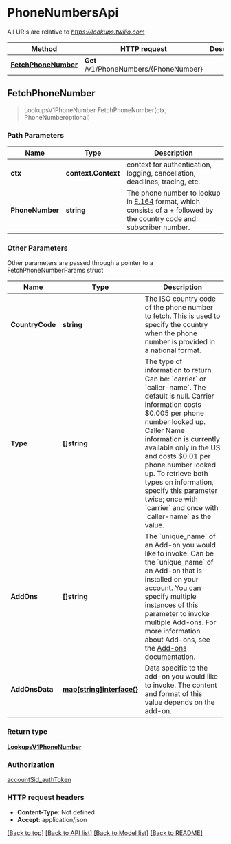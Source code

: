 # PhoneNumbersApi

All URIs are relative to *https://lookups.twilio.com*

Method | HTTP request | Description
------------- | ------------- | -------------
[**FetchPhoneNumber**](PhoneNumbersApi.md#FetchPhoneNumber) | **Get** /v1/PhoneNumbers/{PhoneNumber} | 



## FetchPhoneNumber

> LookupsV1PhoneNumber FetchPhoneNumber(ctx, PhoneNumberoptional)





### Path Parameters


Name | Type | Description
------------- | ------------- | -------------
**ctx** | **context.Context** | context for authentication, logging, cancellation, deadlines, tracing, etc.
**PhoneNumber** | **string** | The phone number to lookup in [E.164](https://www.twilio.com/docs/glossary/what-e164) format, which consists of a + followed by the country code and subscriber number.

### Other Parameters

Other parameters are passed through a pointer to a FetchPhoneNumberParams struct


Name | Type | Description
------------- | ------------- | -------------
**CountryCode** | **string** | The [ISO country code](https://en.wikipedia.org/wiki/ISO_3166-1_alpha-2) of the phone number to fetch. This is used to specify the country when the phone number is provided in a national format.
**Type** | **[]string** | The type of information to return. Can be: &#x60;carrier&#x60; or &#x60;caller-name&#x60;. The default is null.  Carrier information costs $0.005 per phone number looked up.  Caller Name information is currently available only in the US and costs $0.01 per phone number looked up.  To retrieve both types on information, specify this parameter twice; once with &#x60;carrier&#x60; and once with &#x60;caller-name&#x60; as the value.
**AddOns** | **[]string** | The &#x60;unique_name&#x60; of an Add-on you would like to invoke. Can be the &#x60;unique_name&#x60; of an Add-on that is installed on your account. You can specify multiple instances of this parameter to invoke multiple Add-ons. For more information about  Add-ons, see the [Add-ons documentation](https://www.twilio.com/docs/add-ons).
**AddOnsData** | [**map[string]interface{}**](map[string]interface{}map[string]interface{}.md) | Data specific to the add-on you would like to invoke. The content and format of this value depends on the add-on.

### Return type

[**LookupsV1PhoneNumber**](LookupsV1PhoneNumber.md)

### Authorization

[accountSid_authToken](../README.md#accountSid_authToken)

### HTTP request headers

- **Content-Type**: Not defined
- **Accept**: application/json

[[Back to top]](#) [[Back to API list]](../README.md#documentation-for-api-endpoints)
[[Back to Model list]](../README.md#documentation-for-models)
[[Back to README]](../README.md)

